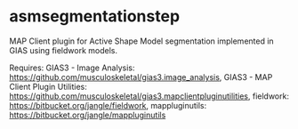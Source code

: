 asmsegmentationstep
================
MAP Client plugin for Active Shape Model segmentation implemented in GIAS using fieldwork models.

Requires:
GIAS3 - Image Analysis: https://github.com/musculoskeletal/gias3.image_analysis,
GIAS3 - MAP Client Plugin Utilities: https://github.com/musculoskeletal/gias3.mapclientpluginutilities,
fieldwork: https://bitbucket.org/jangle/fieldwork,
mappluginutils: https://bitbucket.org/jangle/mappluginutils
